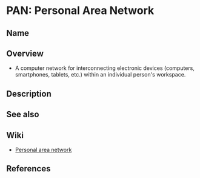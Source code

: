 # PAN: Personal Area Network

## Name

## Overview
- A computer network for interconnecting electronic devices (computers, smartphones, tablets, etc.) within an individual person's workspace.

## Description

## See also

## Wiki
- [Personal area network](https://en.wikipedia.org/wiki/Personal_area_network)

## References
